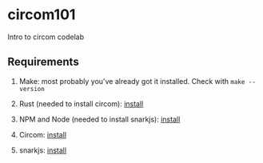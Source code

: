 # circom101

Intro to circom codelab

## Requirements

1. Make: most probably you've already got it installed. Check with
   `make --version`

2. Rust (needed to install circom):
   [install](https://www.rust-lang.org/tools/install)

3. NPM and Node (needed to install snarkjs):
   [install](https://nodejs.org/en/download/current)

4. Circom: [install](https://docs.circom.io/getting-started/installation/)

5. snarkjs: [install](https://github.com/iden3/snarkjs#install-snarkjs)
